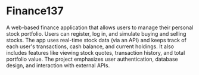 # Finance137 
A web-based finance application that allows users to manage their personal stock portfolio. Users can register, log in, and simulate buying and selling stocks. The app uses real-time stock data (via an API) and keeps track of each user's transactions, cash balance, and current holdings. It also includes features like viewing stock quotes, transaction history, and total portfolio value. The project emphasizes user authentication, database design, and interaction with external APIs.
